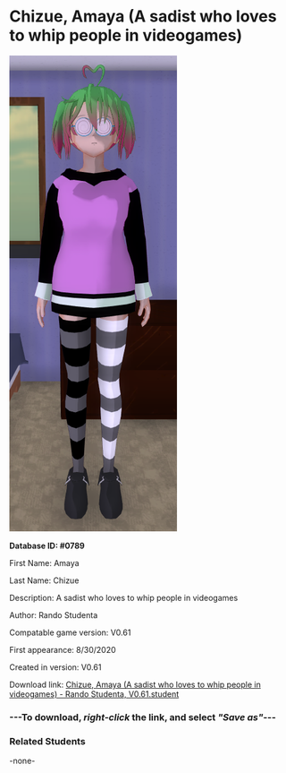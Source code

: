 # Chizue, Amaya (A sadist who loves to whip people in videogames)

<img src="../../Files/Images/Chizue, Amaya (A sadist who loves to whip people in videogames).png" title="Chizue, Amaya (A sadist who loves to whip people in videogames) - Rando Studenta, V0.61">

**Database ID: #0789**

First Name: Amaya

Last Name: Chizue

Description: A sadist who loves to whip people in videogames

Author: Rando Studenta

Compatable game version: V0.61

First appearance: 8/30/2020

Created in version: V0.61

Download link: <a href="https://raw.githubusercontent.com/Arbiter1223/Daigaku-Gurashi-Custom-Students/master/Files/Student%20Files/Chizue%2C%20Amaya%20(A%20sadist%20who%20loves%20to%20whip%20people%20in%20videogames)%20-%20Rando%20Studenta%2C%20V0.61.student">Chizue, Amaya (A sadist who loves to whip people in videogames) - Rando Studenta, V0.61.student</a>

### ---**To download, _right-click_ the link, and select _"Save as"_**---

### Related Students

-none-
